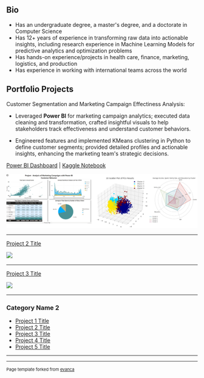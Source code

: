 ## Bio
- Has an undergraduate degree, a master's degree, and a doctorate in Computer Science
- Has 12+ years of experience in transforming raw data into actionable insights, including research experience in Machine Learning Models for predictive analytics and optimization problems
- Has hands-on experience/projects in health care, finance, marketing, logistics, and production
- Has experience in working with international teams across the world
  
## Portfolio Projects 

Customer Segmentation and Marketing Campaign Effectiness Analysis:

<justify>
  
- Leveraged **Power BI** for marketing campaign analytics; executed data cleaning and transformation, crafted insightful visuals to help stakeholders track effectiveness and understand customer behaviors.

- Engineered features and implemented KMeans clustering in Python to define customer segments; provided detailed profiles and actionable insights, enhancing the marketing team's strategic decisions.
  
</justify>

[Power BI Dashboard](https://app.powerbi.com/view?r=eyJrIjoiZmU1Mjc3YTMtMzU5NC00ZWNjLWI3YzQtYjc3OWZmMjM2ZGI3IiwidCI6IjU2MDA3ZmIyLWUzZjgtNDY5YS1iNTE3LWQzNjYyNDcyYWY3OSJ9) | [Kaggle Notebook](https://www.kaggle.com/code/murilozangari/customer-segmentation-eda-clustering)

<img src="images/thumb_1.png"/>

---
[Project 2 Title](/pdf/sample_presentation.pdf)

<img src="images/dummy_thumbnail.jpg?raw=true"/>

---
[Project 3 Title](http://example.com/)

<img src="images/dummy_thumbnail.jpg?raw=true"/>

---

### Category Name 2

- [Project 1 Title](http://example.com/)
- [Project 2 Title](http://example.com/)
- [Project 3 Title](http://example.com/)
- [Project 4 Title](http://example.com/)
- [Project 5 Title](http://example.com/)

---




---
<p style="font-size:11px">Page template forked from <a href="https://github.com/evanca/quick-portfolio">evanca</a></p>
<!-- Remove above link if you don't want to attibute -->
